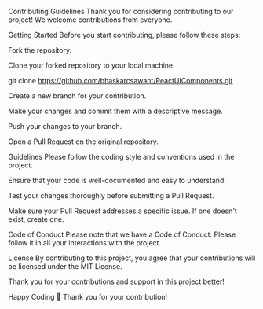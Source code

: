 Contributing Guidelines
Thank you for considering contributing to our project! We welcome contributions from everyone.

Getting Started
Before you start contributing, please follow these steps:

Fork the repository.

Clone your forked repository to your local machine.

git clone https://github.com/bhaskarcsawant/ReactUIComponents.git

Create a new branch for your contribution.

Make your changes and commit them with a descriptive message.

Push your changes to your branch.

Open a Pull Request on the original repository.

Guidelines
Please follow the coding style and conventions used in the project.

Ensure that your code is well-documented and easy to understand.

Test your changes thoroughly before submitting a Pull Request.

Make sure your Pull Request addresses a specific issue. If one doesn't exist, create one.

Code of Conduct
Please note that we have a Code of Conduct. Please follow it in all your interactions with the project.

License
By contributing to this project, you agree that your contributions will be licensed under the MIT License.

Thank you for your contributions and support in this project better!

Happy Coding 🚀
Thank you for your contribution!